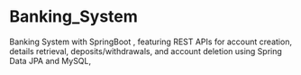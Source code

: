 # Banking_System
Banking System with SpringBoot , featuring REST APIs for account creation, details retrieval, deposits/withdrawals, and account deletion  using Spring Data JPA and MySQL,
